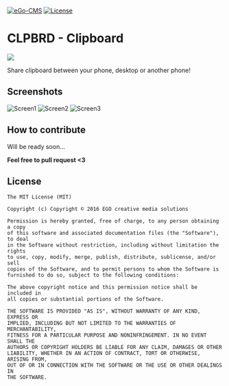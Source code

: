[![eGo-CMS](https://rawgithub.com/ego-cms/Resources/master/Badges_by_EGO/by_EGO.svg)](http://ego-cms.com/?utm_source=github)
[![License](https://rawgit.com/ego-cms/Resources/master/License/license.svg)]()

CLPBRD - Clipboard
==================

<a href="https://itunes.apple.com/us/app/clpbrd/id1230078884?ls=1&mt=8">
	<img src="https://upload.wikimedia.org/wikipedia/commons/0/0f/Available_on_the_App_Store_%28black%29_SVG.svg"/>
</a>

Share clipboard between your phone, desktop or another phone!

Screenshots
-----------

![Screen1](http://lh3.googleusercontent.com/P8Y52u-_NoNzYiJHosHRTcuRYQ_tSHoj2pE98PjWABTcjV3rjnXIGzN3dS-blz1lnQU=h310-rw)
![Screen2](http://lh3.googleusercontent.com/jqirkrffYEwKFdl0EQCIyDBr8Q8wqLagPiH3tXrT7j6tEfxc8ZctAQSgcaNy-QkPID8=h310-rw)
![Screen3](http://lh3.googleusercontent.com/UDjSXwPC6ohzBxWsSZiiqqqXqzb_k0N7kvUVx794qvdIgs4bi5_D5tTp9EdrwesQkg=h310-rw)

How to contribute
----------
Will be ready soon...


**Feel free to pull request <3**

## License

    The MIT License (MIT)

    Copyright (c) Copyright © 2016 EGO creative media solutions

    Permission is hereby granted, free of charge, to any person obtaining a copy
    of this software and associated documentation files (the "Software"), to deal
    in the Software without restriction, including without limitation the rights
    to use, copy, modify, merge, publish, distribute, sublicense, and/or sell
    copies of the Software, and to permit persons to whom the Software is
    furnished to do so, subject to the following conditions:

    The above copyright notice and this permission notice shall be included in
    all copies or substantial portions of the Software.

    THE SOFTWARE IS PROVIDED "AS IS", WITHOUT WARRANTY OF ANY KIND, EXPRESS OR
    IMPLIED, INCLUDING BUT NOT LIMITED TO THE WARRANTIES OF MERCHANTABILITY,
    FITNESS FOR A PARTICULAR PURPOSE AND NONINFRINGEMENT. IN NO EVENT SHALL THE
    AUTHORS OR COPYRIGHT HOLDERS BE LIABLE FOR ANY CLAIM, DAMAGES OR OTHER
    LIABILITY, WHETHER IN AN ACTION OF CONTRACT, TORT OR OTHERWISE, ARISING FROM,
    OUT OF OR IN CONNECTION WITH THE SOFTWARE OR THE USE OR OTHER DEALINGS IN
    THE SOFTWARE.
